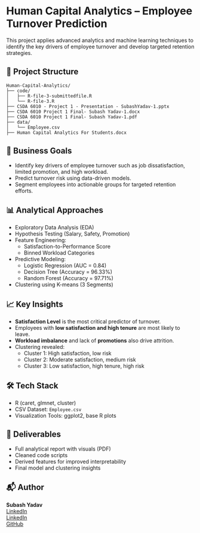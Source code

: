 # Human Capital Analytics – Employee Turnover Prediction

This project applies advanced analytics and machine learning techniques to identify the key drivers of employee turnover and develop targeted retention strategies.

## 📁 Project Structure

```
Human-Capital-Analytics/
├── code/
│   ├── R-file-3-submittedfile.R
│   └── R-file-3.R
├── CSDA 6010 - Project 1 - Presentation - SubashYadav-1.pptx
├── CSDA 6010 Project 1 Final- Subash Yadav-1.docx
├── CSDA 6010 Project 1 Final- Subash Yadav-1.pdf
├── data/
│   └── Employee.csv
├── Human Capital Analytics For Students.docx

```

## 🎯 Business Goals

- Identify key drivers of employee turnover such as job dissatisfaction, limited promotion, and high workload.
- Predict turnover risk using data-driven models.
- Segment employees into actionable groups for targeted retention efforts.

## 📊 Analytical Approaches

- Exploratory Data Analysis (EDA)
- Hypothesis Testing (Salary, Safety, Promotion)
- Feature Engineering:
  - Satisfaction-to-Performance Score
  - Binned Workload Categories
- Predictive Modeling:
  - Logistic Regression (AUC = 0.84)
  - Decision Tree (Accuracy = 96.33%)
  - Random Forest (Accuracy = 97.71%)
- Clustering using K-means (3 Segments)

## 📈 Key Insights

- **Satisfaction Level** is the most critical predictor of turnover.
- Employees with **low satisfaction and high tenure** are most likely to leave.
- **Workload imbalance** and lack of **promotions** also drive attrition.
- Clustering revealed:
  - Cluster 1: High satisfaction, low risk
  - Cluster 2: Moderate satisfaction, medium risk
  - Cluster 3: Low satisfaction, high tenure, high risk

## 🛠 Tech Stack

- R (caret, glmnet, cluster)
- CSV Dataset: `Employee.csv`
- Visualization Tools: ggplot2, base R plots

## 📎 Deliverables

- Full analytical report with visuals (PDF)
- Cleaned code scripts
- Derived features for improved interpretability
- Final model and clustering insights

## 📬 Author

**Subash Yadav**  
[LinkedIn]((https://www.linkedin.com/in/mathachew7/))  
[LinkedIn]()  
[GitHub](https://github.com/mathachew7)  
